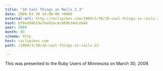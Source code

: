 ```yaml
---
title: "10 Cool Things in Rails 2.3"
date: 2009-03-30 14:00:00 +0000
external-url: http://railspikes.com/2009/3/30/10-cool-things-in-rails-23
hash: bf8ed98019a7ba92ec4c669b34dceb4b
year: 2009
month: 03
scheme: http
host: railspikes.com
path: /2009/3/30/10-cool-things-in-rails-23

---
```


This was presented to the Ruby Users of Minnesota on March 30, 2009.
